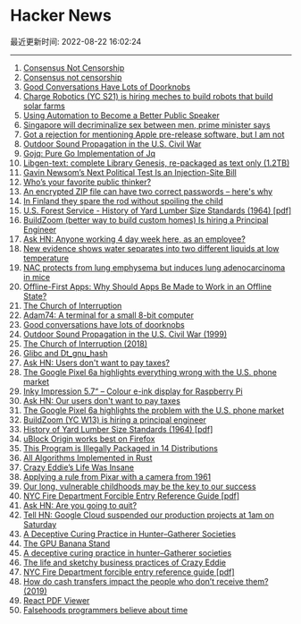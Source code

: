 # Hacker News

最近更新时间: 2022-08-22 16:02:24

--- 
1. [Consensus Not Censorship](https://www.interfluidity.com/v2/9258.html) 
2. [Consensus not censorship](https://www.interfluidity.com/v2/9258.html) 
3. [Good Conversations Have Lots of Doorknobs](https://experimentalhistory.substack.com/p/good-conversations-have-lots-of-doorknobs) 
4. [Charge Robotics (YC S21) is hiring meches to build robots that build solar farms](https://www.ycombinator.com/companies/charge-robotics/jobs/VFEVUkD-mechanical-engineer) 
5. [Using Automation to Become a Better Public Speaker](https://automating.life/using-automation-to-become-a-better-public-speaker) 
6. [Singapore will decriminalize sex between men, prime minister says](https://www.reuters.com/world/asia-pacific/singapore-will-decriminalise-sex-between-men-pm-2022-08-21/) 
7. [Got a rejection for mentioning Apple pre-release software, but I am not](https://twitter.com/eternalstorms/status/1559794943673122818) 
8. [Outdoor Sound Propagation in the U.S. Civil War](http://wesclark.com/jw/sound_propagation.html) 
9. [Gojq: Pure Go Implementation of Jq](https://github.com/itchyny/gojq) 
10. [Libgen-text: complete Library Genesis, re-packaged as text only (1.2TB)](https://www.offlineos.com/) 
11. [Gavin Newsom’s Next Political Test Is an Injection-Site Bill](https://www.nytimes.com/2022/08/19/us/gavin-newsom-injection-site-bill.html) 
12. [Who’s your favorite public thinker?](https://news.ycombinator.com/item?id=32542895) 
13. [An encrypted ZIP file can have two correct passwords – here's why](https://www.bleepingcomputer.com/news/security/an-encrypted-zip-file-can-have-two-correct-passwords-heres-why/) 
14. [In Finland they spare the rod without spoiling the child](http://lost-trini.blogspot.com/2014/10/in-finland-they-spare-rod-without.html) 
15. [U.S. Forest Service - History of Yard Lumber Size Standards (1964) [pdf]](https://www.fpl.fs.fed.us/documnts/misc/miscpub_6409.pdf) 
16. [BuildZoom (better way to build custom homes) Is hiring a Principal Engineer](https://jobs.lever.co/buildzoom) 
17. [Ask HN: Anyone working 4 day week here, as an employee?](https://news.ycombinator.com/item?id=32544315) 
18. [New evidence shows water separates into two different liquids at low temperature](https://www.birmingham.ac.uk/news/2022/new-evidence-shows-water-separates-into-two-different-liquids-at-low-temperatures) 
19. [NAC protects from lung emphysema but induces lung adenocarcinoma in mice](https://insight.jci.org/articles/view/127647) 
20. [Offline-First Apps: Why Should Apps Be Made to Work in an Offline State?](https://www.dewsolutions.in/offline-first-apps/) 
21. [The Church of Interruption](https://sambleckley.com/writing/church-of-interruption.html) 
22. [Adam74: A terminal for a small 8-bit computer](https://www.engineersneedart.com/adam74/adam74.html) 
23. [Good conversations have lots of doorknobs](https://experimentalhistory.substack.com/p/good-conversations-have-lots-of-doorknobs) 
24. [Outdoor Sound Propagation in the U.S. Civil War (1999)](http://wesclark.com/jw/sound_propagation.html) 
25. [The Church of Interruption (2018)](https://sambleckley.com/writing/church-of-interruption.html) 
26. [Glibc and Dt_gnu_hash](https://maskray.me/blog/2022-08-21-glibc-and-dt-gnu-hash) 
27. [Ask HN: Users don't want to pay taxes?](https://news.ycombinator.com/item?id=32545466) 
28. [The Google Pixel 6a highlights everything wrong with the U.S. phone market](https://www.xda-developers.com/google-pixel-6a-us-market-editorial/) 
29. [Inky Impression 5.7“ – Colour e-ink display for Raspberry Pi](https://core-electronics.com.au/guides/colour-e-ink-display-raspberry-pi/) 
30. [Ask HN: Our users don't want to pay taxes](https://news.ycombinator.com/item?id=32545466) 
31. [The Google Pixel 6a highlights the problem with the U.S. phone market](https://www.xda-developers.com/google-pixel-6a-us-market-editorial/) 
32. [BuildZoom (YC W13) is hiring a principal engineer](https://jobs.lever.co/buildzoom) 
33. [History of Yard Lumber Size Standards (1964) [pdf]](https://www.fpl.fs.fed.us/documnts/misc/miscpub_6409.pdf) 
34. [uBlock Origin works best on Firefox](https://github.com/gorhill/uBlock/wiki/uBlock-Origin-works-best-on-Firefox) 
35. [This Program is Illegally Packaged in 14 Distributions](https://artemis.sh/2022/08/21/this-program-is-illegally-packaged-in-14-distributions.html) 
36. [All Algorithms Implemented in Rust](https://github.com/TheAlgorithms/Rust) 
37. [Crazy Eddie’s Life Was Insane](https://www.nytimes.com/2022/08/09/books/review-retail-gangster-gary-weiss.html) 
38. [Applying a rule from Pixar with a camera from 1961](https://news.gregjeanneau.com/pixar-camera-1961/) 
39. [Our long, vulnerable childhoods may be the key to our success](https://www.spectator.co.uk/article/our-long-vulnerable-childhoods-may-be-the-key-to-our-success) 
40. [NYC Fire Department Forcible Entry Reference Guide [pdf]](https://ia800207.us.archive.org/15/items/FDNYforcibleEntryReferenceGuide/FDNY_Forcible_entry_reference_guide.pdf) 
41. [Ask HN: Are you going to quit?](https://news.ycombinator.com/item?id=32547173) 
42. [Tell HN: Google Cloud suspended our production projects at 1am on Saturday](https://news.ycombinator.com/item?id=32547605) 
43. [A Deceptive Curing Practice in Hunter–Gatherer Societies](https://www.mdpi.com/2673-9461/2/3/7/htm) 
44. [The GPU Banana Stand](https://acko.net/blog/the-gpu-banana-stand/) 
45. [A deceptive curing practice in hunter–Gatherer societies](https://www.mdpi.com/2673-9461/2/3/7/htm) 
46. [The life and sketchy business practices of Crazy Eddie](https://www.nytimes.com/2022/08/09/books/review-retail-gangster-gary-weiss.html) 
47. [NYC Fire Department forcible entry reference guide [pdf]](https://ia800207.us.archive.org/15/items/FDNYforcibleEntryReferenceGuide/FDNY_Forcible_entry_reference_guide.pdf) 
48. [How do cash transfers impact the people who don’t receive them? (2019)](https://www.givedirectly.org/how-do-cash-transfers-impact-neighbors/) 
49. [React PDF Viewer](https://github.com/react-pdf-viewer/react-pdf-viewer) 
50. [Falsehoods programmers believe about time](https://gist.github.com/timvisee/fcda9bbdff88d45cc9061606b4b923ca) 
